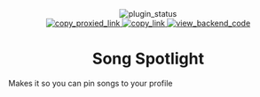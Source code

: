 <!--
  * This file was autogenerated
  * If you want to change anything, do so in the readmes.mjs script
  * https://github.com/Felocord/Plugins/edit/main/scripts/readmes.mjs
-->

<div align="center">
  <img alt="plugin_status" src="https://img.shields.io/badge/plugin_status-finished-a6da95?style=for-the-badge&labelColor=24273a" />
  <br/>
  <a href="https://bn-plugins.github.io/vd-proxy/vendetta.Felocord.xyz/song-spotlight">
    <img alt="copy_proxied_link" src="https://img.shields.io/badge/copy_proxied_link-24273a?style=for-the-badge" />
  </a>
  <a href="https://bunny.Felocord.xyz/song-spotlight">
    <img alt="copy_link" src="https://img.shields.io/badge/copy_link-24273a?style=for-the-badge" />
  </a>
  <a href="https://github.com/Felocord/SongSpotlight">
    <img alt="view_backend_code" src="https://img.shields.io/badge/view_backend_code-24273a?style=for-the-badge" />
  </a>
</div>

<h1 align="center">
  Song Spotlight
</h1>

Makes it so you can pin songs to your profile
